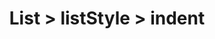 ---
title: List > listStyle > indent
redirect_to: https://ucfopen.github.io/Obojobo-Docs/releases/v3.3.2/developers/obo_nodes/indent
---